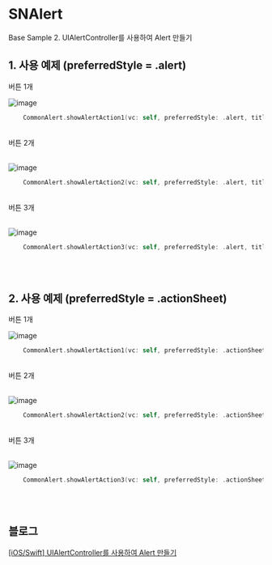# SNAlert
Base Sample 2. UIAlertController를 사용하여 Alert 만들기

## 1. 사용 예제 (preferredStyle = .alert)

버튼 1개<br>

![image](https://sunidev.github.io/assets/images/210412/make-common-alert-alert1.PNG)
<br>
```swift
    CommonAlert.showAlertAction1(vc: self, preferredStyle: .alert, title: "Alert Style", message: "1 Button Alert")
```
<br>
버튼 2개<br><br>

![image](https://sunidev.github.io/assets/images/210412/make-common-alert-alert2.PNG)
<br>
```swift
    CommonAlert.showAlertAction2(vc: self, preferredStyle: .alert, title: "Alert Style", message: "2 Button Alert")
```
<br>
버튼 3개<br><br>

![image](https://sunidev.github.io/assets/images/210412/make-common-alert-alert3.PNG)
<br>
```swift
    CommonAlert.showAlertAction3(vc: self, preferredStyle: .alert, title: "Alert Style", message: "3 Button Alert")
```
<br><br>

## 2. 사용 예제 (preferredStyle = .actionSheet)

버튼 1개<br>

![image](https://sunidev.github.io/assets/images/210412/make-common-alert-actionsheet1.PNG)
<br>
```swift
    CommonAlert.showAlertAction1(vc: self, preferredStyle: .actionSheet, title: "Action Sheet Style", message: "1 Button Action Sheet")
```
<br>
버튼 2개<br><br>

![image](https://sunidev.github.io/assets/images/210412/make-common-alert-actionsheet2.PNG)
<br>
```swift
    CommonAlert.showAlertAction2(vc: self, preferredStyle: .actionSheet, title: "Action Sheet Style", message: "2 Button Action Sheet")
```
<br>
버튼 3개<br><br>

![image](https://sunidev.github.io/assets/images/210412/make-common-alert-actionsheet3.PNG)
<br>
```swift
    CommonAlert.showAlertAction3(vc: self, preferredStyle: .actionSheet, title: "Action Sheet Style", message: "3 Button Action Sheet")
```
<br><br>

## 블로그
[[iOS/Swift] UIAlertController를 사용하여 Alert 만들기](https://sunidev.github.io/ios/make-common-alert/)

